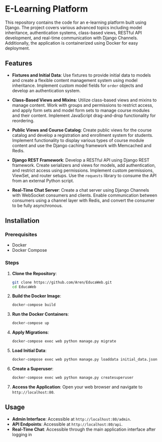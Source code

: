 # E-Learning Platform

This repository contains the code for an e-learning platform built using Django. The project covers various advanced topics including model inheritance, authentication systems, class-based views, RESTful API development, and real-time communication with Django Channels. Additionally, the application is containerized using Docker for easy deployment.

## Features

- **Fixtures and Initial Data**: Use fixtures to provide initial data to models and create a flexible content management system using model inheritance. Implement custom model fields for `order` objects and develop an authentication system.

- **Class-Based Views and Mixins**: Utilize class-based views and mixins to manage content. Work with groups and permissions to restrict access, and apply form sets and model form sets to manage course modules and their content. Implement JavaScript drag-and-drop functionality for reordering.

- **Public Views and Course Catalog**: Create public views for the course catalog and develop a registration and enrollment system for students. Implement functionality to display various types of course module content and use the Django caching framework with Memcached and Redis.

- **Django REST Framework**: Develop a RESTful API using Django REST framework. Create serializers and views for models, add authentication, and restrict access using permissions. Implement custom permissions, ViewSet, and router setups. Use the `requests` library to consume the API from an external Python script.

- **Real-Time Chat Server**: Create a chat server using Django Channels with WebSocket consumers and clients. Enable communication between consumers using a channel layer with Redis, and convert the consumer to be fully asynchronous.

## Installation

### Prerequisites

- Docker
- Docker Compose

### Steps

1. **Clone the Repository**:
   ```sh
   git clone https://github.com/Aren/EducaWeb.git
   cd EducaWeb
   ```

2. **Build the Docker Image**:
   ```sh
   docker-compose build
   ```

3. **Run the Docker Containers**:
   ```sh
   docker-compose up
   ```

4. **Apply Migrations**:
   ```sh
   docker-compose exec web python manage.py migrate
   ```

5. **Load Initial Data**:
   ```sh
   docker-compose exec web python manage.py loaddata initial_data.json
   ```

6. **Create a Superuser**:
   ```sh
   docker-compose exec web python manage.py createsuperuser
   ```

7. **Access the Application**:
   Open your web browser and navigate to `http://localhost:80`.

## Usage

- **Admin Interface**: Accessible at `http://localhost:80/admin`.
- **API Endpoints**: Accessible at `http://localhost:80/api`.
- **Real-Time Chat**: Accessible through the main application interface after logging in

